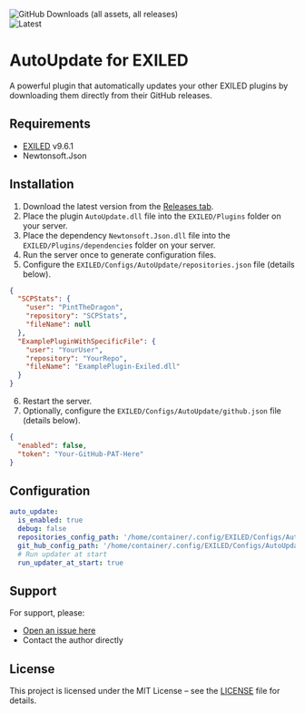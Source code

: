 ![GitHub Downloads (all assets, all releases)](https://img.shields.io/github/downloads/DiabeloDev/AutoUpdate/total?style=for-the-badge) <br>
![Latest](https://img.shields.io/github/v/release/DiabeloDev/AutoUpdate?style=for-the-badge&label=Latest%20Release&color=%23D91656)

# AutoUpdate for EXILED

A powerful plugin that automatically updates your other EXILED plugins by downloading them directly from their GitHub releases.

## Requirements
- [EXILED](https://github.com/ExSLMod-Team/EXILED) v9.6.1
- Newtonsoft.Json

## Installation
1. Download the latest version from the [Releases tab](https://github.com/DiabeloDev/AutoUpdate/releases/latest).
2. Place the plugin `AutoUpdate.dll` file into the `EXILED/Plugins` folder on your server.
3. Place the dependency `Newtonsoft.Json.dll` file into the `EXILED/Plugins/dependencies` folder on your server.
4. Run the server once to generate configuration files.
5. Configure the `EXILED/Configs/AutoUpdate/repositories.json` file (details below).
```json
{
  "SCPStats": {
    "user": "PintTheDragon",
    "repository": "SCPStats",
    "fileName": null
  },
  "ExamplePluginWithSpecificFile": {
    "user": "YourUser",
    "repository": "YourRepo",
    "fileName": "ExamplePlugin-Exiled.dll"
  }
}
```
6. Restart the server.
7. Optionally, configure the `EXILED/Configs/AutoUpdate/github.json` file (details below).
```json
{
  "enabled": false,
  "token": "Your-GitHub-PAT-Here"
}
```

## Configuration
```yaml
auto_update:
  is_enabled: true
  debug: false
  repositories_config_path: '/home/container/.config/EXILED/Configs/AutoUpdate/repositories.json'
  git_hub_config_path: '/home/container/.config/EXILED/Configs/AutoUpdate/github.json'
  # Run updater at start
  run_updater_at_start: true
```

## Support
For support, please:
- [Open an issue here](https://github.com/DiabeloDev/AutoUpdate/issues)
- Contact the author directly

## License
This project is licensed under the MIT License – see the [LICENSE](LICENSE) file for details.
